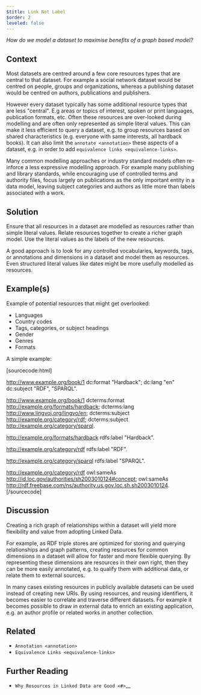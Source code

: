 ```yaml
---
$title: Link Not Label
$order: 2
leveled: false
---
```


*How do we model a dataset to maximise benefits of a graph based model?*

## Context

Most datasets are centred around a few core resources types that are central to that dataset. For example a social network dataset would be centred on people, groups and organizations, whereas a publishing dataset would be centred on authors, publications and publishers.

However every dataset typically has some additional resource types that are less "central". E.g areas or topics of interest, spoken or print languages, publication formats, etc. Often these resources are over-looked during modelling and are often only represented as simple literal values. This can make it less efficient to query a dataset, e.g. to group resources based on shared characteristics (e.g. everyone with same interests, all hardback books). It can also limit the `annotate <annotation>` these aspects of a dataset, e.g. in order to add `equivalence links <equivalence-links>`.

Many common modelling approaches or industry standard models often re-inforce a less expressive modelling approach. For example many publishing and library standards, while encouraging use of controlled terms and authority files, focus largely on publications as the only important entity in a data model, leaving subject categories and authors as little more than labels associated with a work.

## Solution

Ensure that all resources in a dataset are modelled as resources rather than simple literal values. Relate resources together to create a richer graph model. Use the literal values as the labels of the new resources.

A good approach is to look for any controlled vocabularies, keywords, tags, or annotations and dimensions in a dataset and model them as resources. Even structured literal values like dates might be more usefully modelled as resources.

## Example(s)

Example of potential resources that might get overlooked:

- Languages
- Country codes
- Tags, categories, or subject headings
- Gender
- Genres
- Formats

A simple example:

[sourcecode:html]

   <!-- Rather than this: -->
   <http://www.example.org/book/1>
     dc:format "Hardback";
     dc:lang "en"
     dc:subject "RDF", "SPARQL".

   <!-- Use a richer model: -->
   <http://www.example.org/book/1>
     dcterms:format <http://example.org/formats/hardback>;
     dcterms:lang <http://www.lingvoj.org/lingvo/en>;
     dcterms:subject <http://example.org/category/rdf>;
     dcterms:subject <http://example.org/category/sparql>.

   <http://example.org/formats/hardback>
     rdfs:label "Hardback".

   <http://example.org/category/rdf>
     rdfs:label "RDF".

   <http://example.org/category/sparql>
     rdfs:label "SPARQL".

   <!-- Categories could later be related to other sources -->
   <http://example.org/category/rdf>
     owl:sameAs <http://id.loc.gov/authorities/sh2003010124#concept>;
     owl:sameAs <http://rdf.freebase.com/ns/authority.us.gov.loc.sh.sh2003010124>.
[/sourcecode]

## Discussion

Creating a rich graph of relationships within a dataset will yield more flexibility and value from adopting Linked Data.

For example, as RDF triple stores are optimized for storing and querying relationships and graph patterns, creating resources for common dimensions in a dataset will allow for faster and more flexible querying. By representing these dimensions are resources in their own right, then they can be more easily annotated, e.g. to qualify them with additional data, or relate them to external sources.

In many cases existing resources in publicly available datasets can be used instead of creating new URIs. By using resources, and reusing identifiers, it becomes easier to correlate and traverse different datasets. For example it becomes possible to draw in external data to enrich an existing application, e.g. an author profile or related works in another collection.

## Related

- `Annotation <annotation>`
- `Equivalence Links <equivalence-links>`

## Further Reading

- `Why Resources in Linked Data are Good <#>`__

